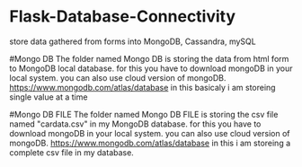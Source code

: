 # Flask-Database-Connectivity
store data gathered from forms into MongoDB, Cassandra, mySQL

#Mongo DB
The folder named Mongo DB is storing the data from html form to MongoDB local database. 
for this you have to download mongoDB in your local system. you can also use cloud version of mongoDB.
https://www.mongodb.com/atlas/database
in this basicaly i am storeing single value at a time 


#Mongo DB FILE
The folder named Mongo DB FILE is storing the csv file named "cardata.csv" in my MongoDB database.
for this you have to download mongoDB in your local system. you can also use cloud version of mongoDB.
https://www.mongodb.com/atlas/database
in this i am storeing a complete csv file in my database.
